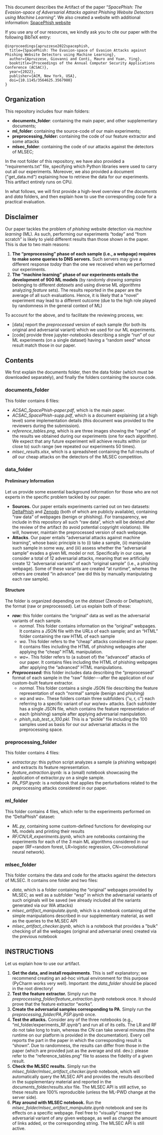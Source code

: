 This document describes the Artifact of the paper “_SpacePhish: The Evasion-space of Adversarial Attacks against Phishing Website Detectors using Machine Learning_”. We also created a website with additional information: [SpacePhish website](https://spacephish.github.io/)


If you use any of our resources, we kindly ask you to cite our paper with the following BibTeX entry:
```
@inproceedings{apruzzese2022spacephish,
  title={SpacePhish: The Evasion-space of Evasion Attacks against Phishing Website Detectors using Machine Learning},
  author={Apruzzese, Giovanni and Conti, Mauro and Yuan, Ying},
  booktitle={Proceedings of the Annual Computer Security Applications Conference (ACSAC)},
  year={2022},
  publisher={ACM, New York, USA},
  doi={10.1145/3564625.3567980}
} 
```

## Organization

This repository includes four main folders: 

* **documents_folder**: containing the main paper, and other supplementary documents;
* **ml\_folder**: containing the source-code of our main experiments;
* **preprocessing\_folder:** containing the code of our feature extractor and some attacks
* **mlsec_folder**: containing the code of our attacks against the detectors of MLSEC;

In the root folder of this repository, we have also provided a “requirements.txt” file, specifying which Python libraries were used to carry out all our experiments. Moreover, we also provided a document ("get\_data.md") explaining how to retrieve the data for our experiments. This artifact entirely runs on CPU.

In what follows, we will first provide a high-level overview of the _documents_ and _data_ folders, and then explain how to use the corresponding code for a practical evaluation.

## Disclaimer

Our paper tackles the problem of _phishing_ website detection via _machine learning_ (ML). As such, performing our experiments “today” and “from scratch” is likely to yield different results than those shown in the paper. This is due to two main reasons:

1. **The “preprocessing” phase of each sample (i.e., a webpage) requires to make some queries to DNS servers.** Such servers may give a different response _today_ than the one we received when we performed our experiments. 
2. **The “machine learning” phase of our experiments entails the development of 900 ML models** (by randomly _drawing samples_ belonging to different _datasets_ and using diverse ML _algorithms_ analyzing _feature_ sets). The results reported in the paper are the average of all such evaluations. Hence, it is likely that a “novel” experiment may lead to a different outcome (due to the high role played by randomness in the general context of ML)

To account for the above, and to facilitate the reviewing process, we:

* \[data\] report the _preprocessed_ version of each sample (for both its original and adversarial variant) which we used for our ML experiments.
* \[code\] provide three jupyter-notebooks describing a single “run” of our ML experiments (on a single dataset) having a “random seed” whose result match those in our paper.

## Contents

We first explain the documents folder, then the data folder (which must be downloaded separately), and finally the folders containing the source code.

### documents\_folder

This folder contains 6 files:

* _ACSAC_SpacePhish-paper.pdf_, which is the main paper.
* _ACSAC_SpacePhish-supp.pdf_, which is a document explaining (at a high level) some implementation details (this document was provided to the reviewers during the submission). 
* _reference\_tables.png_, which is are three images showing the “range” of the results we obtained during our experiments (one for each algorithm). We expect that any future experiment will achieve results within (or close to) such range (we repeated our experiments 50 times).
* _mlsec\_results.xlsx_, which is a spreadsheet containing the full results of *all* our cheap attacks on the detectors of the MLSEC competition.

### data\_folder

#### Preliminary Information

Let us provide some essential background information for those who are not experts in the specific problem tackled by our paper.

* **Sources.** Our paper entails experiments carried out on two datasets: [DeltaPhish](https://link.springer.com/chapter/10.1007/978-3-319-66402-6_22) and [Zenodo](https://dl.acm.org/doi/abs/10.1145/3465481.3470112) (both of which are publicly available), containing “raw data” of webpages (benign or phishing). For transparency, we include in this repository all such “raw data”, which will be deleted after the review of the artifact (to avoid potential copyright violations). We will, however, maintain the preprocessed version of each webpage. 
* **Attacks**. Our paper entails “adversarial attacks against machine learning”, whose basic principle is to (i) take a sample, (ii) manipulate such sample in some way, and (iii) assess whether the “adversarial sample” evades a given ML model or not. Specifically in our case, we consider a total of 12 adversarial attacks, meaning that we artificially create 12 “adversarial variants” of each “original sample” (i.e., a phishing webpage). Some of these variants are created “at runtime”, whereas the others are created “in advance” (we did this by manually manipulating each raw sample). 

#### Structure

The folder is organized depending on the _dataset_ (Zenodo or Deltaphish), the format (raw or preprocessed). Let us explain both of these:

* _**raw:**_ this folder contains the “original” data as well as the adversarial variants of each sample.
	* _normal_. This folder contains information on the “original” webpages. It contains a JSON file with the URLs of each sample; and an “HTML” folder containing the raw HTML of each sample
	* _wa_. This folder refers to the “cheap” attacks considered in our paper. It contains files including the HTML of phishing webpages after applying the “cheap” HTML manipulation.
	* _wa+_. This folder refers to (a subset of) the “advanced” attacks of our paper. It contains files including the HTML of phishing webpages after applying the “advanced” HTML manipulations.
* _**Preprocessed:**_ this folder includes data describing the “preprocessed” format of each sample in the “raw” folder---after the application of our custom-built feature extractor.
	* _normal_. This folder contains a single JSON file describing the feature representation of each “normal” sample (benign and phishing)
	* _wa_ and _wa+_. These folders contain three subfolders ("u, r, c") each referring to a specific variant of our _wa/wa+_ attacks. Each subfolder has a single JSON file, which contains the feature representation of each (phishing) sample after applying adversarial manipulation.
	* _phish\_sub\_test\_x\_100.pkl._ This is a “pickle” file including the 100 samples used as basis for our our adversarial attacks in the preprocessing space. 

### preprocessing\_folder

This folder contains 4 files:

* _extractor.py_: this python script analyzes a sample (a phishing webpage) and extracts its feature representation. 
* _feature\_extraction.ipynb_: is a (small) notebook showcasing the application of extractor.py on a single sample.
* _PA\_PSP.ipynb_: is a notebook that applies the perturbations related to the preprocessing attacks considered in our paper.

### ml\_folder

This folder contains 4 files, which refer to the experiments performed on the “DeltaPhish” dataset:

* _ML.py_, containing some custom-defined functions for developing our ML models and printing their results
* _RF/CN/LR\_experiments.ipynb_, which are notebooks containing the experiments for each of the 3 main ML algorithms considered in our paper (RF=random forest, LR=logistic regression, CN=convolutional neural network).

### mlsec\_folder

This folder contains the data and code for the attacks against the detectors of MLSEC. It contains one folder and two files:

* _data_, which is a folder containing the “original” webpages provided by MLSEC; as well as a subfolder “wsp” in which the adversarial variants of such originals will be saved (we already included all the variants generated via our WA attacks)
* _mlsec\_artifact\_manipulate.ipynb_, which is a notebook containing _all_ the simple manipulations described in our supplementary material, as well as the queries to the MLSEC API 
* _mlsec\_artifact\_checker.ipynb_, which is a notebook that provides a "bulk" checking of all the webpages (original and adversarial ones) created via the previous notebook

## INSTRUCTIONS

Let us explain how to use our artifact.

1. **Get the data, and install requirements**. This is self explanatory; we recommend creating an ad-hoc virtual environment for this purpose (PyCharm works very well). Important: the _data\_folder_ should be placed in the root directory!
2. **Test the feature extractor.** Simply run the _preprocessing\_folder/feature\_extraction.ipynb_ notebook once. It should prove that the feature extractor “works”.
3. **Create the adversarial samples corresponding to PA**. Simply run the _preprocessing\_folder/PA\_PSP.ipynb_ once.
4. **Test the attacks.** Consider any of the three notebooks (e.g., “ml\_folder/experiments\_RF.ipynb”) and run all of its cells. The LR and RF do not take long to train, whereas the CN can take several minutes (the runtime on our platform is provided in the documentation). Every cell reports the part in the paper in which the corresponding result is “shown”. Due to randomness, the results can differ from those in the paper (which are provided just as the average and std. dev.): please refer to the “reference\_tables.png” file to assess the fidelity of a given result.
5. **Check the MLSEC results.** Simply run the _mlsec\_folder/mlsec\_artifact\_checker.ipynb_ notebook, which will automatically query the MLSEC API and provides the results described in the supplementary material and reported in the _documents\_folder/results.xlsx_ file. The MLSEC API is still active, so these results are 100% reproducible (unless the ML-PWD change at the server side).
6. **Play around with MLSEC notebook.** Run the _mlsec\_folder/mlsec\_artifact\_manipulate.ipynb_ notebook and see its effects on a specific webpage. Feel free to “visually” inspect the adversarial variant of any given webpage, as well as change the amount of links added, or the corresponding string. The MLSEC API is still active.


